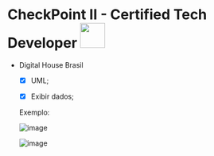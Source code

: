 # CheckPoint II - Certified Tech Developer <img src="https://cdn.jsdelivr.net/gh/devicons/devicon/icons/java/java-original.svg" height = "50" width = "50"/>

- Digital House Brasil

  - [X] UML;
  - [X] Exibir dados;
  
  
  
  Exemplo:
  
  ![image](https://user-images.githubusercontent.com/87827996/179654445-02a05095-b09f-4308-8057-3cf6e9719d15.png)
  
  ![image](https://user-images.githubusercontent.com/87827996/179654769-40835594-fba9-4730-a89e-aa68c17dd1fd.png)

